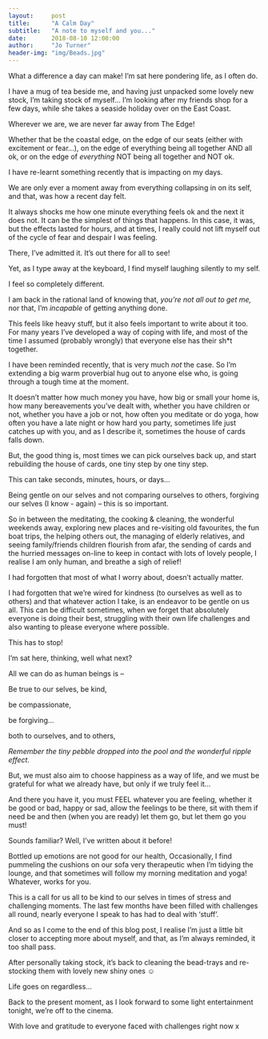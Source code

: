 ```yaml
---
layout:     post
title:      "A Calm Day"
subtitle:   "A note to myself and you..."
date:       2018-08-10 12:00:00
author:     "Jo Turner"
header-img: "img/Beads.jpg"
---
```

What a difference a day can make! I’m sat here pondering life, as I often do. 

I have a mug of tea beside me, and having just unpacked some lovely new stock, I’m taking stock of myself… I’m looking after my friends shop for a few days, while she takes a seaside holiday over on the East Coast.

Wherever we are, we are never far away from The Edge!

Whether that be the coastal edge, on the edge of our seats (either with excitement or fear...), on the edge of everything being all together AND all ok, or on the edge of *everything* NOT being all together and NOT ok.

I have re-learnt something recently that is impacting on my days. 

We are only ever a moment away from everything collapsing in on its self, and that, was how a recent day felt.

It always shocks me how one minute everything feels ok and the next it does not. It can be the simplest of things that happens. In this case, it was, but the effects lasted for hours, and at times, I really could not lift myself out of the cycle of fear and despair I was feeling.

There, I’ve admitted it. It’s out there for all to see!

Yet, as I type away at the keyboard, I find myself laughing silently to my self.

I feel so completely different. 

I am back in the rational land of knowing that, *you’re not all out to get me,* nor that, I’m *incapable* of getting anything done.

This feels like heavy stuff, but it also feels important to write about it too. For many years I’ve developed a way of coping with life, and most of the time I assumed (probably wrongly) that everyone else has their sh*t together.  

I have been reminded recently, that is very much *not* the case. So I’m extending a big warm proverbial hug out to anyone else who, is going through a tough time at the moment. 

It doesn’t matter how much money you have, how big or small your home is, how many bereavements you’ve dealt with, whether you have children or not, whether you have a job or not, how often you meditate or do yoga, how often you have a late night or how hard you party, sometimes life just catches up with you, and as I describe it, sometimes the house of cards falls down.

But, the good thing is, most times we can pick ourselves back up, and start rebuilding the house of cards, one tiny step by one tiny step. 

This can take seconds, minutes, hours, or days…

Being gentle on our selves and not comparing ourselves to others, forgiving our selves (I know - again) – this is so important. 

So in between the meditating, the cooking & cleaning, the wonderful weekends away, exploring new places and re-visiting old favourites, the fun boat trips, the helping others out, the managing of elderly relatives, and seeing family/friends children flourish from afar, the sending of cards and the hurried messages on-line to keep in contact with lots of lovely people, I realise I am only human, and breathe a sigh of relief!

I had forgotten that most of what I worry about, doesn’t actually matter. 

I had forgotten that we’re wired for kindness (to ourselves as well as to others) and that whatever action I take, is an endeavor to be gentle on us all. This can be difficult sometimes, when we forget that absolutely everyone is doing their best, struggling with their own life challenges and also wanting to please everyone where possible.

This has to stop!

I’m sat here, thinking, well what next?

All we can do as human beings is – 

Be true to our selves,
be kind,

be compassionate,

be forgiving…

both to ourselves, and to others, 

*Remember the tiny pebble dropped into the pool and the wonderful ripple effect.*

But, we must also aim to choose happiness as a way of life, and we must be grateful for what we already have, but only if we truly feel it…

And there you have it, you must FEEL whatever you are feeling, whether it be good or bad, happy or sad, allow the feelings to be there, sit with them if need be and then (when you are ready) let them go, but let them go you must!
 
Sounds familiar? Well, I’ve written about it before!

Bottled up emotions are not good for our health, Occasionally, I find pummeling the cushions on our sofa very therapeutic when I’m tidying the lounge, and that sometimes will follow my morning meditation and yoga! Whatever, works for you. 

This is a call for us all to be kind to our selves in times of stress and challenging moments. The last few months have been filled with challenges all round, nearly everyone I speak to has had to deal with ‘stuff’.

And so as I come to the end of this blog post, I realise I’m just a little bit closer to accepting more about myself, and that, as I’m always reminded, it too shall pass. 

After personally taking stock, it’s back to cleaning the bead-trays and re-stocking them with lovely new shiny ones ☺

Life goes on regardless…

Back to the present moment, as I look forward to some light entertainment tonight, we’re off to the cinema. 

With love and gratitude to everyone faced with challenges right now x 
